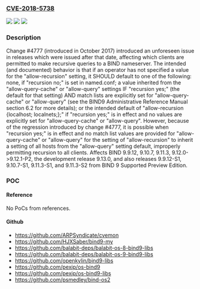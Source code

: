 ### [CVE-2018-5738](https://cve.mitre.org/cgi-bin/cvename.cgi?name=CVE-2018-5738)
![](https://img.shields.io/static/v1?label=Product&message=BIND%209&color=blue)
![](https://img.shields.io/static/v1?label=Version&message=n%2Fa&color=blue)
![](https://img.shields.io/static/v1?label=Vulnerability&message=There%20are%20several%20potential%20problems%20which%20can%20be%20caused%20by%20improperly%20permitting%20recursive%20service%20to%20unauthorized%20clients%2C%20including%3A%0A%0A%20%20%20%20Additional%20queries%20from%20unauthorized%20clients%20may%20increase%20the%20load%20on%20a%20server%2C%20possibly%20degrading%20service%20to%20authorized%20clients.%0A%20%20%20%20Allowing%20queries%20from%20unauthorized%20clients%20can%20potentially%20allow%20a%20server%20to%20be%20co-opted%20for%20use%20in%20DNS%20reflection%20attacks.%0A%20%20%20%20An%20attacker%20may%20be%20able%20to%20deduce%20which%20queries%20a%20server%20has%20previously%20serviced%20by%20examining%20the%20results%20of%20queries%20answered%20from%20the%20cache%2C%20potentially%20leaking%20private%20information%20about%20what%20queries%20have%20been%20performed.%0A&color=brighgreen)

### Description

Change #4777 (introduced in October 2017) introduced an unforeseen issue in releases which were issued after that date, affecting which clients are permitted to make recursive queries to a BIND nameserver. The intended (and documented) behavior is that if an operator has not specified a value for the "allow-recursion" setting, it SHOULD default to one of the following: none, if "recursion no;" is set in named.conf; a value inherited from the "allow-query-cache" or "allow-query" settings IF "recursion yes;" (the default for that setting) AND match lists are explicitly set for "allow-query-cache" or "allow-query" (see the BIND9 Administrative Reference Manual section 6.2 for more details); or the intended default of "allow-recursion {localhost; localnets;};" if "recursion yes;" is in effect and no values are explicitly set for "allow-query-cache" or "allow-query". However, because of the regression introduced by change #4777, it is possible when "recursion yes;" is in effect and no match list values are provided for "allow-query-cache" or "allow-query" for the setting of "allow-recursion" to inherit a setting of all hosts from the "allow-query" setting default, improperly permitting recursion to all clients. Affects BIND 9.9.12, 9.10.7, 9.11.3, 9.12.0->9.12.1-P2, the development release 9.13.0, and also releases 9.9.12-S1, 9.10.7-S1, 9.11.3-S1, and 9.11.3-S2 from BIND 9 Supported Preview Edition.

### POC

#### Reference
No PoCs from references.

#### Github
- https://github.com/ARPSyndicate/cvemon
- https://github.com/HJXSaber/bind9-my
- https://github.com/balabit-deps/balabit-os-8-bind9-libs
- https://github.com/balabit-deps/balabit-os-9-bind9-libs
- https://github.com/openkylin/bind9-libs
- https://github.com/pexip/os-bind9
- https://github.com/pexip/os-bind9-libs
- https://github.com/psmedley/bind-os2

